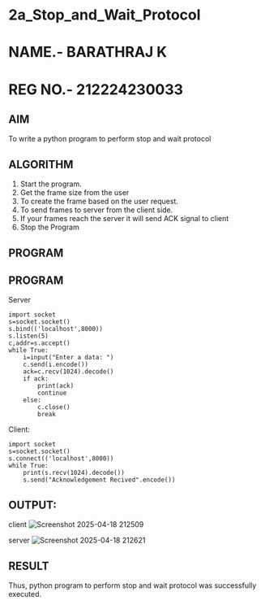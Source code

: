# 2a_Stop_and_Wait_Protocol
# NAME.- BARATHRAJ K
# REG NO.- 212224230033

## AIM 

To write a python program to perform stop and wait protocol

## ALGORITHM

1. Start the program.
2. Get the frame size from the user
3. To create the frame based on the user request.
4. To send frames to server from the client side.
5. If your frames reach the server it will send ACK signal to client
6. Stop the Program
   
## PROGRAM

## PROGRAM

Server
```
import socket 
s=socket.socket() 
s.bind(('localhost',8000))
s.listen(5) 
c,addr=s.accept() 
while True: 
    i=input("Enter a data: ") 
    c.send(i.encode()) 
    ack=c.recv(1024).decode() 
    if ack: 
        print(ack) 
        continue 
    else: 
        c.close() 
        break
```      
Client:
```
import socket 
s=socket.socket() 
s.connect(('localhost',8000)) 
while True: 
    print(s.recv(1024).decode()) 
    s.send("Acknowledgement Recived".encode()) 
```


## OUTPUT:

client
![Screenshot 2025-04-18 212509](https://github.com/user-attachments/assets/1518358e-5f3b-436e-97ed-69d05937b630)

server
![Screenshot 2025-04-18 212621](https://github.com/user-attachments/assets/e215517c-8b52-4bfc-98ab-0af9f6adffb1)

## RESULT
Thus, python program to perform stop and wait protocol was successfully executed.
